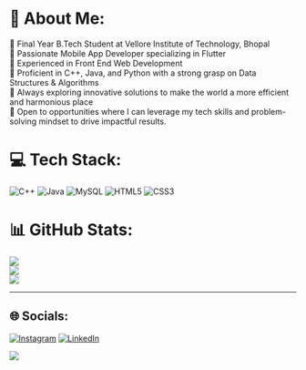# 💫 About Me:
🔹 Final Year B.Tech Student at Vellore Institute of Technology, Bhopal<br>
🔹 Passionate Mobile App Developer specializing in Flutter<br>
🔹 Experienced in Front End Web Development<br>
🔹 Proficient in C++, Java, and Python with a strong grasp on Data Structures & Algorithms<br>
🔹 Always exploring innovative solutions to make the world a more efficient and harmonious place<br>
🔹 Open to opportunities where I can leverage my tech skills and problem-solving mindset to drive impactful results.<br>


# 💻 Tech Stack:
![C++](https://img.shields.io/badge/c++-%2300599C.svg?style=for-the-badge&logo=c%2B%2B&logoColor=white) ![Java](https://img.shields.io/badge/java-%23ED8B00.svg?style=for-the-badge&logo=java&logoColor=white) ![MySQL](https://img.shields.io/badge/mysql-%2300f.svg?style=for-the-badge&logo=mysql&logoColor=white) ![HTML5](https://img.shields.io/badge/html5-%23E34F26.svg?style=for-the-badge&logo=html5&logoColor=white)  ![CSS3](https://img.shields.io/badge/css3-%231572B6.svg?style=for-the-badge&logo=css3&logoColor=white) 
# 📊 GitHub Stats:
![](https://github-readme-stats.vercel.app/api?username=Souradip2000&theme=vision-friendly-dark&hide_border=false&include_all_commits=true&count_private=true)<br/>
![](https://github-readme-streak-stats.herokuapp.com/?user=Souradip2000&theme=vision-friendly-dark&hide_border=false)<br/>
![](https://github-readme-stats.vercel.app/api/top-langs/?username=Souradip2000&theme=vision-friendly-dark&hide_border=false&include_all_commits=true&count_private=true&layout=compact)

---

## 🌐 Socials:
[![Instagram](https://img.shields.io/badge/Instagram-%23E4405F.svg?logo=Instagram&logoColor=white)](https://instagram.com/_souradip_ghosh__) [![LinkedIn](https://img.shields.io/badge/LinkedIn-%230077B5.svg?logo=linkedin&logoColor=white)](https://www.linkedin.com/in/souradip-ghosh-/) 


[![](https://visitcount.itsvg.in/api?id=Souradip2000&icon=0&color=0)](https://visitcount.itsvg.in)

<!-- Proudly created with GPRM ( https://gprm.itsvg.in ) -->
